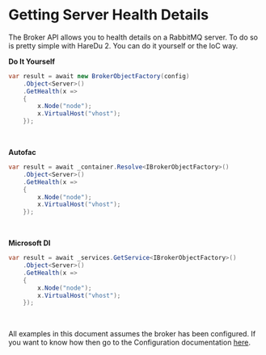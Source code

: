 # Getting Server Health Details

The Broker API allows you to health details on a RabbitMQ server. To do so is pretty simple with HareDu 2. You can do it yourself or the IoC way.

**Do It Yourself**

```c#
var result = await new BrokerObjectFactory(config)
    .Object<Server>()
    .GetHealth(x =>
    {
        x.Node("node");
        x.VirtualHost("vhost");
    });
```
<br>

**Autofac**

```c#
var result = await _container.Resolve<IBrokerObjectFactory>()
    .Object<Server>()
    .GetHealth(x =>
    {
        x.Node("node");
        x.VirtualHost("vhost");
    });
```
<br>

**Microsoft DI**

```c#
var result = await _services.GetService<IBrokerObjectFactory>()
    .Object<Server>()
    .GetHealth(x =>
    {
        x.Node("node");
        x.VirtualHost("vhost");
    });
```
<br>

All examples in this document assumes the broker has been configured. If you want to know how then go to the Configuration documentation [here](https://github.com/ahives/HareDu2/blob/master/docs/deprecated/configuration.md).

